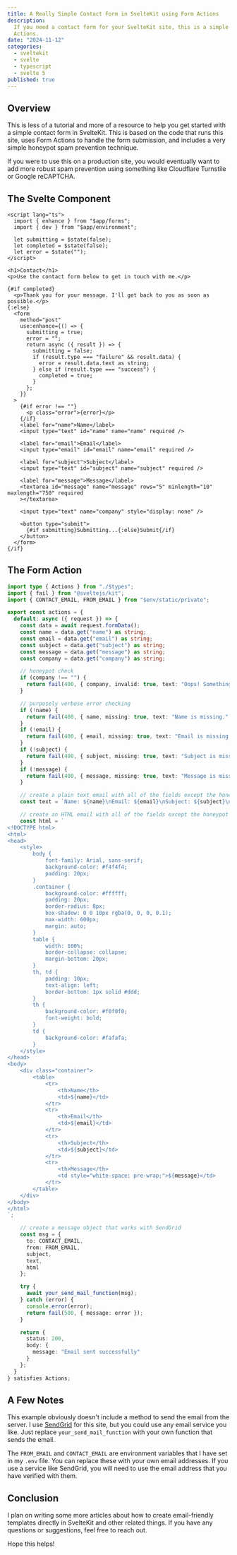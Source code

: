 ```yaml
---
title: A Really Simple Contact Form in SvelteKit using Form Actions
description:
  If you need a contact form for your SvelteKit site, this is a simple example using Form
  Actions.
date: "2024-11-12"
categories:
  - sveltekit
  - svelte
  - typescript
  - svelte 5
published: true
---
```


## Overview

This is less of a tutorial and more of a resource to help you get started with a simple
contact form in SvelteKit. This is based on the code that runs this site, uses Form
Actions to handle the form submission, and includes a very simple honeypot spam prevention
technique.

If you were to use this on a production site, you would eventually want to add more robust
spam prevention using something like Cloudflare Turnstile or Google reCAPTCHA.

## The Svelte Component

```svelte:contact/+page.svelte
<script lang="ts">
  import { enhance } from "$app/forms";
  import { dev } from "$app/environment";

  let submitting = $state(false);
  let completed = $state(false);
  let error = $state("");
</script>

<h1>Contact</h1>
<p>Use the contact form below to get in touch with me.</p>

{#if completed}
  <p>Thank you for your message. I'll get back to you as soon as possible.</p>
{:else}
  <form
    method="post"
    use:enhance={() => {
      submitting = true;
      error = "";
      return async ({ result }) => {
        submitting = false;
        if (result.type === "failure" && result.data) {
          error = result.data.text as string;
        } else if (result.type === "success") {
          completed = true;
        }
      };
    }}
  >
    {#if error !== ""}
      <p class="error">{error}</p>
    {/if}
    <label for="name">Name</label>
    <input type="text" id="name" name="name" required />

    <label for="email">Email</label>
    <input type="email" id="email" name="email" required />

    <label for="subject">Subject</label>
    <input type="text" id="subject" name="subject" required />

    <label for="message">Message</label>
    <textarea id="message" name="message" rows="5" minlength="10" maxlength="750" required
    ></textarea>

    <input type="text" name="company" style="display: none" />

    <button type="submit">
      {#if submitting}Submitting...{:else}Submit{/if}
    </button>
  </form>
{/if}
```

## The Form Action

```typescript:contact/+page.server.ts
import type { Actions } from "./$types";
import { fail } from "@sveltejs/kit";
import { CONTACT_EMAIL, FROM_EMAIL } from "$env/static/private";

export const actions = {
  default: async ({ request }) => {
    const data = await request.formData();
    const name = data.get("name") as string;
    const email = data.get("email") as string;
    const subject = data.get("subject") as string;
    const message = data.get("message") as string;
    const company = data.get("company") as string;

    // honeypot check
    if (company !== "") {
      return fail(400, { company, invalid: true, text: "Oops! Something went wrong!" });
    }

    // purposely verbose error checking
    if (!name) {
      return fail(400, { name, missing: true, text: "Name is missing." });
    }
    if (!email) {
      return fail(400, { email, missing: true, text: "Email is missing." });
    }
    if (!subject) {
      return fail(400, { subject, missing: true, text: "Subject is missing." });
    }
    if (!message) {
      return fail(400, { message, missing: true, text: "Message is missing." });
    }

    // create a plain text email with all of the fields except the honeypot
    const text = `Name: ${name}\nEmail: ${email}\nSubject: ${subject}\nMessage: ${message}`;

    // create an HTML email with all of the fields except the honeypot
    const html = `
<!DOCTYPE html>
<html>
<head>
    <style>
        body {
            font-family: Arial, sans-serif;
            background-color: #f4f4f4;
            padding: 20px;
        }
        .container {
            background-color: #ffffff;
            padding: 20px;
            border-radius: 8px;
            box-shadow: 0 0 10px rgba(0, 0, 0, 0.1);
            max-width: 600px;
            margin: auto;
        }
        table {
            width: 100%;
            border-collapse: collapse;
            margin-bottom: 20px;
        }
        th, td {
            padding: 10px;
            text-align: left;
            border-bottom: 1px solid #ddd;
        }
        th {
            background-color: #f0f0f0;
            font-weight: bold;
        }
        td {
            background-color: #fafafa;
        }
    </style>
</head>
<body>
    <div class="container">
        <table>
            <tr>
                <th>Name</th>
                <td>${name}</td>
            </tr>
            <tr>
                <th>Email</th>
                <td>${email}</td>
            </tr>
            <tr>
                <th>Subject</th>
                <td>${subject}</td>
            </tr>
            <tr>
                <th>Message</th>
                <td style="white-space: pre-wrap;">${message}</td>
            </tr>
        </table>
    </div>
</body>
</html>
`;

    // create a message object that works with SendGrid
    const msg = {
      to: CONTACT_EMAIL,
      from: FROM_EMAIL,
      subject,
      text,
      html
    };

    try {
      await your_send_mail_function(msg);
    } catch (error) {
      console.error(error);
      return fail(500, { message: error });
    }

    return {
      status: 200,
      body: {
        message: "Email sent successfully"
      }
    };
  }
} satisfies Actions;
```

## A Few Notes

This example obviously doesn't include a method to send the email from the server. I use
[SendGrid](https://sendgrid.com) for this site, but you could use any email service you
like. Just replace `your_send_mail_function` with your own function that sends the email.

The `FROM_EMAIL` and `CONTACT_EMAIL` are environment variables that I have set in my
`.env` file. You can replace these with your own email addresses. If you use a service
like SendGrid, you will need to use the email address that you have verified with them.

## Conclusion

I plan on writing some more articles about how to create email-friendly templates directly
in SvelteKit and other related things. If you have any questions or suggestions, feel free
to reach out.

Hope this helps!
